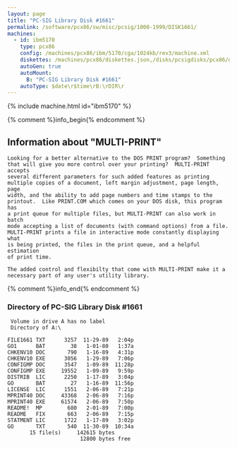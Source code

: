 ```yaml
---
layout: page
title: "PC-SIG Library Disk #1661"
permalink: /software/pcx86/sw/misc/pcsig/1000-1999/DISK1661/
machines:
  - id: ibm5170
    type: pcx86
    config: /machines/pcx86/ibm/5170/cga/1024kb/rev3/machine.xml
    diskettes: /machines/pcx86/diskettes.json,/disks/pcsigdisks/pcx86/diskettes.json
    autoGen: true
    autoMount:
      B: "PC-SIG Library Disk #1661"
    autoType: $date\r$time\rB:\rDIR\r
---
```


{% include machine.html id="ibm5170" %}

{% comment %}info_begin{% endcomment %}

## Information about "MULTI-PRINT"

    Looking for a better alternative to the DOS PRINT program?  Something
    that will give you more control over your printing?  MULTI-PRINT accepts
    several different parameters for such added features as printing
    multiple copies of a document, left margin adjustment, page length, page
    width, and the ability to add page numbers and time stamps to the
    printout.  Like PRINT.COM which comes on your DOS disk, this program has
    a print queue for multiple files, but MULTI-PRINT can also work in batch
    mode accepting a list of documents (with command options) from a file.
    MULTI-PRINT prints a file in interactive mode constantly displaying what
    is being printed, the files in the print queue, and a helpful estimation
    of print time.
    
    The added control and flexibilty that come with MULTI-PRINT make it a
    necessary part of any user's utility library.
{% comment %}info_end{% endcomment %}


### Directory of PC-SIG Library Disk #1661

     Volume in drive A has no label
     Directory of A:\

    FILE1661 TXT      3257  11-29-89   2:04p
    GO1      BAT        38   1-01-80   1:37a
    CHKENV10 DOC       790   1-16-89   4:31p
    CHKENV10 EXE      3056   1-29-89   7:06p
    CONFIGMP DOC      3547   1-09-89  11:28p
    CONFIGMP EXE     19552   1-09-89   9:59p
    DISTRIB  LIC      2250   1-17-89   3:04p
    GO       BAT        27   1-16-89  11:56p
    LICENSE  LIC      1551   2-06-89   7:21p
    MPRINT40 DOC     43368   2-06-89   7:16p
    MPRINT40 EXE     61574   2-06-89   7:50p
    README!  MP        680   2-01-89   7:00p
    README   FIX       663   2-06-89   7:15p
    STATMENT LIC      1722   1-17-89   3:02p
    GO       TXT       540  11-30-89  10:34a
           15 file(s)     142615 bytes
                           12800 bytes free
